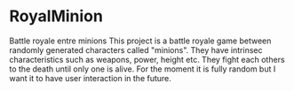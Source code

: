 # RoyalMinion
Battle royale entre minions
This project is a battle royale game between randomly generated characters called "minions".
They have intrinsec characteristics such as weapons, power, height etc.
They fight each others to the death until only one is alive.
For the moment it is fully random but I want it to have user interaction in the future.

